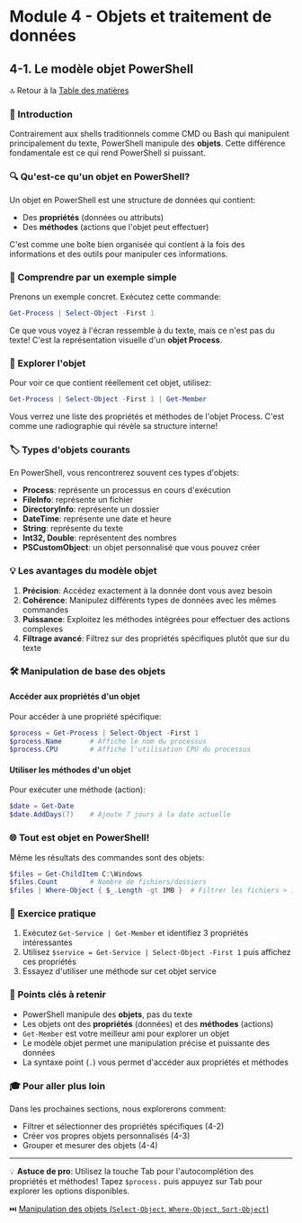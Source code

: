 # Module 4 - Objets et traitement de données
## 4-1. Le modèle objet PowerShell

🔝 Retour à la [Table des matières](/SOMMAIRE.md)

### 📘 Introduction

Contrairement aux shells traditionnels comme CMD ou Bash qui manipulent principalement du texte, PowerShell manipule des **objets**. Cette différence fondamentale est ce qui rend PowerShell si puissant.

### 🔍 Qu'est-ce qu'un objet en PowerShell?

Un objet en PowerShell est une structure de données qui contient:
- Des **propriétés** (données ou attributs)
- Des **méthodes** (actions que l'objet peut effectuer)

C'est comme une boîte bien organisée qui contient à la fois des informations et des outils pour manipuler ces informations.

### 🧩 Comprendre par un exemple simple

Prenons un exemple concret. Exécutez cette commande:

```powershell
Get-Process | Select-Object -First 1
```

Ce que vous voyez à l'écran ressemble à du texte, mais ce n'est pas du texte! C'est la représentation visuelle d'un **objet Process**.

### 🔎 Explorer l'objet

Pour voir ce que contient réellement cet objet, utilisez:

```powershell
Get-Process | Select-Object -First 1 | Get-Member
```

Vous verrez une liste des propriétés et méthodes de l'objet Process. C'est comme une radiographie qui révèle sa structure interne!

### 🏷️ Types d'objets courants

En PowerShell, vous rencontrerez souvent ces types d'objets:

- **Process**: représente un processus en cours d'exécution
- **FileInfo**: représente un fichier
- **DirectoryInfo**: représente un dossier
- **DateTime**: représente une date et heure
- **String**: représente du texte
- **Int32, Double**: représentent des nombres
- **PSCustomObject**: un objet personnalisé que vous pouvez créer

### 💡 Les avantages du modèle objet

1. **Précision**: Accédez exactement à la donnée dont vous avez besoin
2. **Cohérence**: Manipulez différents types de données avec les mêmes commandes
3. **Puissance**: Exploitez les méthodes intégrées pour effectuer des actions complexes
4. **Filtrage avancé**: Filtrez sur des propriétés spécifiques plutôt que sur du texte

### 🛠️ Manipulation de base des objets

#### Accéder aux propriétés d'un objet

Pour accéder à une propriété spécifique:

```powershell
$process = Get-Process | Select-Object -First 1
$process.Name       # Affiche le nom du processus
$process.CPU        # Affiche l'utilisation CPU du processus
```

#### Utiliser les méthodes d'un objet

Pour exécuter une méthode (action):

```powershell
$date = Get-Date
$date.AddDays(7)    # Ajoute 7 jours à la date actuelle
```

### 🌐 Tout est objet en PowerShell!

Même les résultats des commandes sont des objets:

```powershell
$files = Get-ChildItem C:\Windows
$files.Count        # Nombre de fichiers/dossiers
$files | Where-Object { $_.Length -gt 1MB }  # Filtrer les fichiers > 1MB
```

### 🎯 Exercice pratique

1. Exécutez `Get-Service | Get-Member` et identifiez 3 propriétés intéressantes
2. Utilisez `$service = Get-Service | Select-Object -First 1` puis affichez ces propriétés
3. Essayez d'utiliser une méthode sur cet objet service

### 🔑 Points clés à retenir

- PowerShell manipule des **objets**, pas du texte
- Les objets ont des **propriétés** (données) et des **méthodes** (actions)
- `Get-Member` est votre meilleur ami pour explorer un objet
- Le modèle objet permet une manipulation précise et puissante des données
- La syntaxe point (`.`) vous permet d'accéder aux propriétés et méthodes

### 🎓 Pour aller plus loin

Dans les prochaines sections, nous explorerons comment:
- Filtrer et sélectionner des propriétés spécifiques (4-2)
- Créer vos propres objets personnalisés (4-3)
- Grouper et mesurer des objets (4-4)

---

💡 **Astuce de pro**: Utilisez la touche Tab pour l'autocomplétion des propriétés et méthodes! Tapez `$process.` puis appuyez sur Tab pour explorer les options disponibles.

⏭️ [Manipulation des objets (`Select-Object`, `Where-Object`, `Sort-Object`)](/03-objets-donnees/02-manipulation-objets.md)
